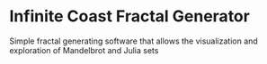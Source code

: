 # Infinite Coast Fractal Generator
 Simple fractal generating software that allows the visualization and exploration of Mandelbrot and Julia sets
